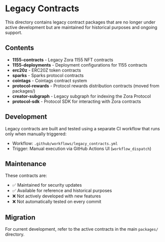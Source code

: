 # Legacy Contracts

This directory contains legacy contract packages that are no longer under active development but are maintained for historical purposes and ongoing support.

## Contents

- **1155-contracts** - Legacy Zora 1155 NFT contracts
- **1155-deployments** - Deployment configurations for 1155 contracts
- **erc20z** - ERC20Z token contracts
- **sparks** - Sparks protocol contracts
- **cointags** - Cointags contract system
- **protocol-rewards** - Protocol rewards distribution contracts (moved from packages/)
- **creator-subgraph** - Legacy subgraph for indexing the Zora Protocol
- **protocol-sdk** - Protocol SDK for interacting with Zora contracts

## Development

Legacy contracts are built and tested using a separate CI workflow that runs only when manually triggered:

- Workflow: `.github/workflows/legacy_contracts.yml`
- Trigger: Manual execution via GitHub Actions UI (`workflow_dispatch`)

## Maintenance

These contracts are:

- ✅ Maintained for security updates
- ✅ Available for reference and historical purposes
- ❌ Not actively developed with new features
- ❌ Not automatically tested on every commit

## Migration

For current development, refer to the active contracts in the main `packages/` directory.
